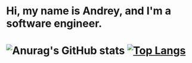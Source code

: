 

<h1 class="center">
  Hi, my name is Andrey, and I'm a software engineer.
 <h1>

 
![Anurag's GitHub stats](https://github-readme-stats.vercel.app/api?username=AndreyCerqueiraLima&count_private=true&show_icons=true&theme=radical)
[![Top Langs](https://github-readme-stats.vercel.app/api/top-langs/?username=AndreyCerqueiraLima&layout=compact&theme=radical&count_private=true)](https://github.com/AndreyCerqueiraLima/)

